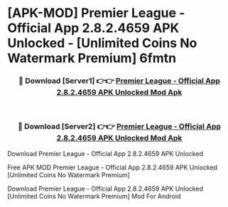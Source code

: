 # [APK-MOD] Premier League - Official App 2.8.2.4659 APK Unlocked - [Unlimited Coins No Watermark Premium] 6fmtn



<div align="center">
<h3>🔴 Download [Server1] 👉👉 <a href="https://momento.my/?title=Premier_League_-_Official_App_2.8.2.4659_APK_Unlocked">Premier League - Official App 2.8.2.4659 APK Unlocked Mod Apk</a></h3><br>

<h3>🔴 Download [Server2] 👉👉 <a href="https://momento.my/?title=Premier_League_-_Official_App_2.8.2.4659_APK_Unlocked">Premier League - Official App 2.8.2.4659 APK Unlocked Mod Apk</a></h3>
</div>



Download Premier League - Official App 2.8.2.4659 APK Unlocked 

Free APK MOD Premier League - Official App 2.8.2.4659 APK Unlocked [Unlimited Coins No Watermark Premium]

Download Premier League - Official App 2.8.2.4659 APK Unlocked [Unlimited Coins No Watermark Premium] Mod For Android
